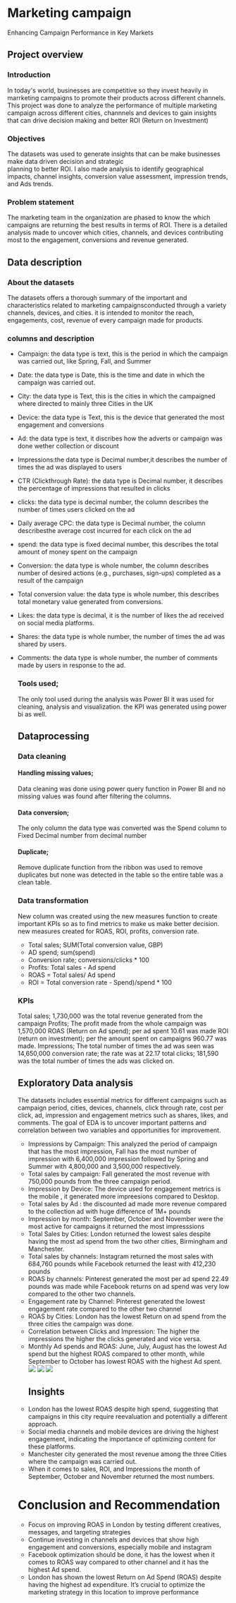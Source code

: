 # Marketing campaign
 Enhancing Campaign Performance in Key Markets
 ## Project overview
 ### Introduction 
 In today's world, businesses are competitive so they invest heavily in marrketing campaigns to promote
 their products across different channels. This project was done to analyze the performance of multiple marketing 
 campaign across different cities, channnels and devices to gain insights that can drive decision making and 
 better ROI (Return on Investment)
 ### Objectives
 The datasets was used to generate insights that can be make businesses make data driven decision and strategic  
 planning to better ROI. I also made analysis to identify geographical impacts, channel insights, conversion value 
 assessment, impression trends, and Ads trends. 
 ### Problem statement
 The marketing team in the organization are phased to know the which campaigns are returning the best results 
 in terms of ROI. There is a detailed analysis made to uncover which cities, channels, and devices contributing
 most to the engagement, conversions and revenue generated. 

 ## Data description 
 ### About the datasets
 The datasets offers a thorough summary of the important and characteristics related to marketing campaignsconducted through a
 variety channels, devices, and cities. it is intended to monitor the reach, engagements, cost, revenue of every campaign made 
 for products. 
 ### columns and description
 - Campaign: the data type is text, this is the period in which the campaign was carried out, like Spring, Fall, and Summer
 - Date: the data type is Date, this is the time and date in which the campaign was carried out.
 - City: the data type is Text, this is the cities in which the campaigned where directed to mainly three Cities in the UK
 - Device: the data type is Text, this is the device that generated the most engagement and conversions
 - Ad: the data type is text, it discribes how the adverts or campaign was done wether collection or discount
 - Impressions:the data type is Decimal number,it describes the number of times the ad was displayed to users
 - CTR (Clickthrough Rate): the data type is Decimal number, it describes the percentage of impressions that resulted in clicks
 - clicks: the data type is decimal number, the column describes the number of times users clicked on the ad
 - Daily average CPC: the data type is Decimal number, the column describesthe  average cost incurred for each click on the ad
 - spend: the data type is fixed decimal number, this describes the total amount of money spent on the campaign
 - Conversion: the data type is whole number, the column describes number of desired actions (e.g., purchases, sign-ups) completed as a
   result of the campaign
 - Total conversion value: the data type is whole number, this describes total monetary value generated from conversions.
 - Likes: the data type is decimal, it is the number of likes the ad received on social media platforms.
 - Shares: the data type is whole number, the number of times the ad was shared by users.
 - Comments: the data type is whole number, the number of comments made by users in response to the ad.

   ### Tools used;
   The only tool used during the analysis was Power BI it was used for cleaning, analysis and visualization. the KPI was generated
   using power bi as well.

   ## Dataprocessing
   ### Data cleaning
    #### Handling missing values;
   Data cleaning was done using power query function in Power BI and no missing values was found after filtering the columns.
   #### Data conversion;
   The only column the data type was converted was the Spend column to Fixed Decimal number from decimal number
   #### Duplicate;
   Remove duplicate function from the ribbon was used to remove duplicates but none was detected in the table so the entire table
   was a clean table.
   ### Data transformation
   New column was created using the new measures function to create important KPIs so as to find metrics to make us make better decision.
   new measures created for ROAS, ROI, profits, conversion rate.
   - Total sales; SUM(Total conversion value, GBP)
   - AD spend; sum(spend)
   - Conversion rate; conversions/clicks * 100
   - Profits: Total sales - Ad spend
   - ROAS = Total sales/ Ad spend
   - ROI = Total conversion rate - Spend)/spend * 100
   ### KPIs
   Total sales; 1,730,000 was the total revenue generated from the campaign
   Profits; The profit made from the whole campaign was 1,570,000
   ROAS (Return on Ad spend); per ad spent 10.61 was made
   ROI (return on investment); per the amount spent on campaigns 960.77 was made.
   Impressions; The total number of times the ad was seen was 14,650,000
   conversion rate; the rate was at 22.17
   total clicks; 181,590 was the total number of times the ads was clicked on.
   ## Exploratory Data analysis
   The datasets includes essential metrics for different campaigns such as campaign period, cities, devices, channels, click through rate,
   cost per click, ad, impression and engagement metrics such as shares, likes, and comments. The goal of EDA is to uncover important patterns
   and correlation between two variables and opportunities for improvement.
   - Impressions by Campaign: This analyzed the period of campaign that has the most impression, Fall has the most number of impression with
     6,400,000 impression followed by Spring and Summer with 4,800,000 and 3,500,000 respectively.
   -  Total sales by campaign: Fall generated the most revenue with 750,000 pounds from the three campaign period.
   -  Impression by Device: The device used for engagement metrics is the mobile , it generated more impreesions compared to Desktop.
   -  Total sales by Ad : the discounted ad made more revenue compared to the collection ad with huge difference of 1M+ pounds
   -  Impression by month: September, October and November were the most active for campaigns it returned the most impresssions
   -  Total Sales by Cities: London returned the lowest sales despite having the most ad spend from the two other cities, Birmingham and Manchester.
   -  Total sales by channels: Instagram returned the most sales with 684,760 pounds while Facebook returned the least with 412,230 pounds
   -  ROAS by channels: Pinterest generated the most per ad spend 22.49 pounds was made while Facebook returns on ad spend was very low compared
      to the other two channels.
   - Engagement rate by Channel: Pinterest generated the lowest engagement rate compared to the other two channel
   - ROAS by Cities: London has the lowest Return on ad spend from the three cities the campaign was done.
   - Correlation between Clicks and Impression: The higher the impressions the higher the clicks generated and vice versa.
   - Monthly Ad spends and ROAS: June, July, August has the lowest Ad spend but the highest ROAS compared to other month, while September to October has
     lowest ROAS with the highest Ad spent.
     ![](marketing_campaign.png) ![](marketing_campaign_2.png) ![](marketing_campaign_3.png)
     ## Insights
   - London has the lowest ROAS despite high spend, suggesting that campaigns in this city require reevaluation and potentially a different approach.
   - Social media channels and mobile devices are driving the highest engagement, indicating the importance of optimizing content for these platforms.
   - Manchester city generated the most revenue among the three Cities where the campaign was carried out.
   - When it comes to sales, ROI, and Impressions the month of September, October and November returned the most numbers.
   # Conclusion and Recommendation
   - Focus on improving ROAS in London by testing different creatives, messages, and targeting strategies
   - Continue investing in channels and devices that show high engagement and conversions, especially mobile and instagram
   - Facebook optimization should be done, it has the lowest when it comes to ROAS way compared to other channel and it has the highest Ad spend. 
   - London has shown the lowest Return on Ad Spend (ROAS) despite having the highest ad expenditure. It’s crucial to optimize the
     marketing strategy in this location to improve performance
